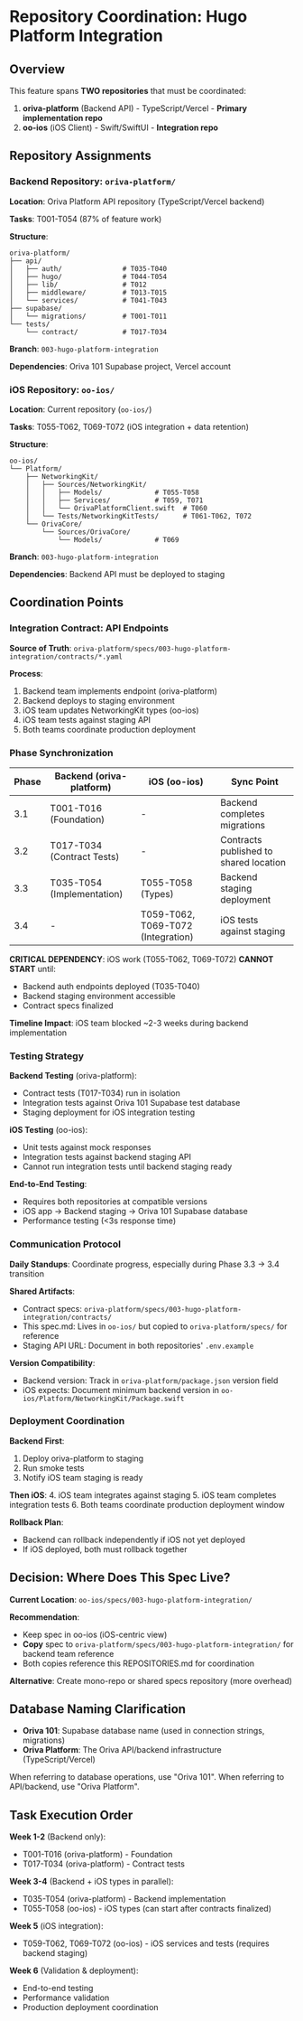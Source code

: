 # Repository Coordination: Hugo Platform Integration

## Overview

This feature spans **TWO repositories** that must be coordinated:

1. **oriva-platform** (Backend API) - TypeScript/Vercel - **Primary implementation repo**
2. **oo-ios** (iOS Client) - Swift/SwiftUI - **Integration repo**

## Repository Assignments

### Backend Repository: `oriva-platform/`

**Location**: Oriva Platform API repository (TypeScript/Vercel backend)

**Tasks**: T001-T054 (87% of feature work)

**Structure**:
```
oriva-platform/
├── api/
│   ├── auth/               # T035-T040
│   ├── hugo/               # T044-T054
│   ├── lib/                # T012
│   ├── middleware/         # T013-T015
│   └── services/           # T041-T043
├── supabase/
│   └── migrations/         # T001-T011
└── tests/
    └── contract/           # T017-T034
```

**Branch**: `003-hugo-platform-integration`

**Dependencies**: Oriva 101 Supabase project, Vercel account

### iOS Repository: `oo-ios/`

**Location**: Current repository (`oo-ios/`)

**Tasks**: T055-T062, T069-T072 (iOS integration + data retention)

**Structure**:
```
oo-ios/
└── Platform/
    ├── NetworkingKit/
    │   ├── Sources/NetworkingKit/
    │   │   ├── Models/             # T055-T058
    │   │   ├── Services/           # T059, T071
    │   │   └── OrivaPlatformClient.swift  # T060
    │   └── Tests/NetworkingKitTests/      # T061-T062, T072
    └── OrivaCore/
        └── Sources/OrivaCore/
            └── Models/             # T069
```

**Branch**: `003-hugo-platform-integration`

**Dependencies**: Backend API must be deployed to staging

## Coordination Points

### Integration Contract: API Endpoints

**Source of Truth**: `oriva-platform/specs/003-hugo-platform-integration/contracts/*.yaml`

**Process**:
1. Backend team implements endpoint (oriva-platform)
2. Backend deploys to staging environment
3. iOS team updates NetworkingKit types (oo-ios)
4. iOS team tests against staging API
5. Both teams coordinate production deployment

### Phase Synchronization

| Phase | Backend (oriva-platform) | iOS (oo-ios) | Sync Point |
|-------|-------------------------|--------------|------------|
| 3.1 | T001-T016 (Foundation) | - | Backend completes migrations |
| 3.2 | T017-T034 (Contract Tests) | - | Contracts published to shared location |
| 3.3 | T035-T054 (Implementation) | T055-T058 (Types) | Backend staging deployment |
| 3.4 | - | T059-T062, T069-T072 (Integration) | iOS tests against staging |

**CRITICAL DEPENDENCY**: iOS work (T055-T062, T069-T072) **CANNOT START** until:
- Backend auth endpoints deployed (T035-T040)
- Backend staging environment accessible
- Contract specs finalized

**Timeline Impact**: iOS team blocked ~2-3 weeks during backend implementation

### Testing Strategy

**Backend Testing** (oriva-platform):
- Contract tests (T017-T034) run in isolation
- Integration tests against Oriva 101 Supabase test database
- Staging deployment for iOS integration testing

**iOS Testing** (oo-ios):
- Unit tests against mock responses
- Integration tests against backend staging API
- Cannot run integration tests until backend staging ready

**End-to-End Testing**:
- Requires both repositories at compatible versions
- iOS app → Backend staging → Oriva 101 Supabase database
- Performance testing (<3s response time)

### Communication Protocol

**Daily Standups**: Coordinate progress, especially during Phase 3.3 → 3.4 transition

**Shared Artifacts**:
- Contract specs: `oriva-platform/specs/003-hugo-platform-integration/contracts/`
- This spec.md: Lives in `oo-ios/` but copied to `oriva-platform/specs/` for reference
- Staging API URL: Document in both repositories' `.env.example`

**Version Compatibility**:
- Backend version: Track in `oriva-platform/package.json` version field
- iOS expects: Document minimum backend version in `oo-ios/Platform/NetworkingKit/Package.swift`

### Deployment Coordination

**Backend First**:
1. Deploy oriva-platform to staging
2. Run smoke tests
3. Notify iOS team staging is ready

**Then iOS**:
4. iOS team integrates against staging
5. iOS team completes integration tests
6. Both teams coordinate production deployment window

**Rollback Plan**:
- Backend can rollback independently if iOS not yet deployed
- If iOS deployed, both must rollback together

## Decision: Where Does This Spec Live?

**Current Location**: `oo-ios/specs/003-hugo-platform-integration/`

**Recommendation**:
- Keep spec in oo-ios (iOS-centric view)
- **Copy** spec to `oriva-platform/specs/003-hugo-platform-integration/` for backend team reference
- Both copies reference this REPOSITORIES.md for coordination

**Alternative**: Create mono-repo or shared specs repository (more overhead)

## Database Naming Clarification

- **Oriva 101**: Supabase database name (used in connection strings, migrations)
- **Oriva Platform**: The Oriva API/backend infrastructure (TypeScript/Vercel)

When referring to database operations, use "Oriva 101". When referring to API/backend, use "Oriva Platform".

## Task Execution Order

**Week 1-2** (Backend only):
- T001-T016 (oriva-platform) - Foundation
- T017-T034 (oriva-platform) - Contract tests

**Week 3-4** (Backend + iOS types in parallel):
- T035-T054 (oriva-platform) - Backend implementation
- T055-T058 (oo-ios) - iOS types (can start after contracts finalized)

**Week 5** (iOS integration):
- T059-T062, T069-T072 (oo-ios) - iOS services and tests (requires backend staging)

**Week 6** (Validation & deployment):
- End-to-end testing
- Performance validation
- Production deployment coordination